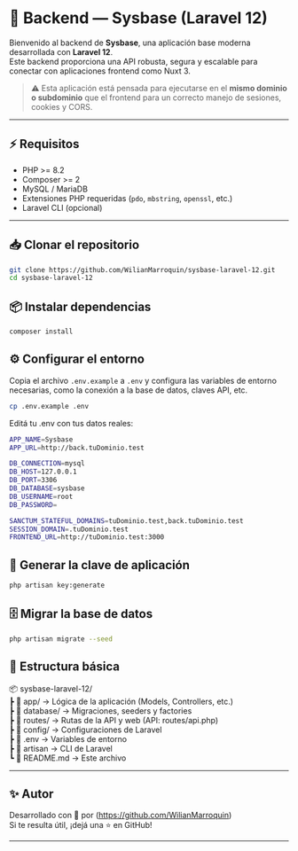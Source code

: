 # 🧩 Backend — Sysbase (Laravel 12)

Bienvenido al backend de **Sysbase**, una aplicación base moderna desarrollada con **Laravel 12**.  
Este backend proporciona una API robusta, segura y escalable para conectar con aplicaciones frontend como Nuxt 3.

> ⚠️ Esta aplicación está pensada para ejecutarse en el **mismo dominio o subdominio** que el frontend para un correcto manejo de sesiones, cookies y CORS.

---

## ⚡ Requisitos

- PHP >= 8.2
- Composer >= 2
- MySQL / MariaDB
- Extensiones PHP requeridas (`pdo`, `mbstring`, `openssl`, etc.)
- Laravel CLI (opcional)

---

## 📥 Clonar el repositorio

```bash
git clone https://github.com/WilianMarroquin/sysbase-laravel-12.git
cd sysbase-laravel-12
```
## 📦 Instalar dependencias
    
```bash
composer install
```

## ⚙️ Configurar el entorno
Copia el archivo `.env.example` a `.env` y configura las variables de entorno necesarias, como la conexión a la base de datos, claves API, etc.

```bash
cp .env.example .env
```
Editá tu .env con tus datos reales:
    
```bash
APP_NAME=Sysbase
APP_URL=http://back.tuDominio.test

DB_CONNECTION=mysql
DB_HOST=127.0.0.1
DB_PORT=3306
DB_DATABASE=sysbase
DB_USERNAME=root
DB_PASSWORD=

SANCTUM_STATEFUL_DOMAINS=tuDominio.test,back.tuDominio.test
SESSION_DOMAIN=.tuDominio.test
FRONTEND_URL=http://tuDominio.test:3000

```
## 🔑 Generar la clave de aplicación

```bash
php artisan key:generate
```
## 🗄️ Migrar la base de datos

```bash
php artisan migrate --seed
```

## 📁 Estructura básica
📦 sysbase-laravel-12/  
┣ 📁 app/             → Lógica de la aplicación (Models, Controllers, etc.)   
┣ 📁 database/        → Migraciones, seeders y factories  
┣ 📁 routes/          → Rutas de la API y web (API: routes/api.php)  
┣ 📁 config/          → Configuraciones de Laravel  
┣ 📄 .env             → Variables de entorno  
┣ 📄 artisan          → CLI de Laravel  
┗ 📄 README.md        → Este archivo

---

## ✨ Autor

Desarrollado con 💚 por (https://github.com/WilianMarroquin)  
Si te resulta útil, ¡dejá una ⭐ en GitHub!

---
